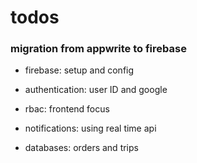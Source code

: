 # todos

### migration from appwrite to firebase
- firebase: setup and config

- authentication: user ID and google

- rbac: frontend focus

- notifications: using real time api

- databases: orders and trips
